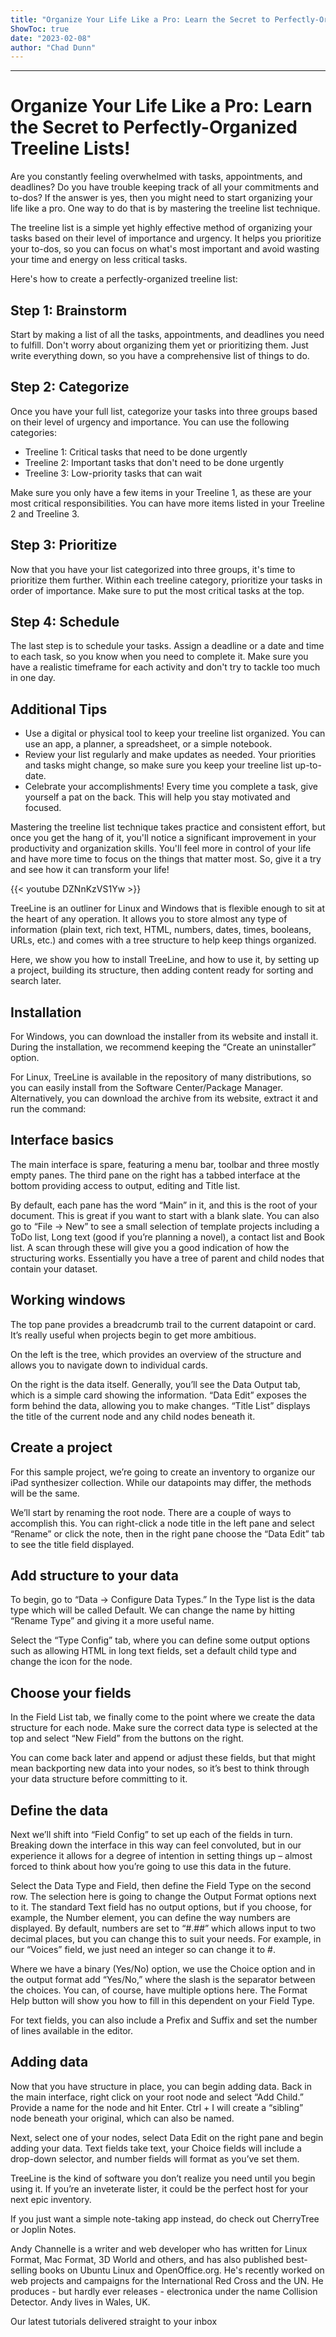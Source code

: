 ```yaml
---
title: "Organize Your Life Like a Pro: Learn the Secret to Perfectly-Organized Treeline Lists!"
ShowToc: true 
date: "2023-02-08"
author: "Chad Dunn"
---
```

*****
# Organize Your Life Like a Pro: Learn the Secret to Perfectly-Organized Treeline Lists!

Are you constantly feeling overwhelmed with tasks, appointments, and deadlines? Do you have trouble keeping track of all your commitments and to-dos? If the answer is yes, then you might need to start organizing your life like a pro. One way to do that is by mastering the treeline list technique.

The treeline list is a simple yet highly effective method of organizing your tasks based on their level of importance and urgency. It helps you prioritize your to-dos, so you can focus on what's most important and avoid wasting your time and energy on less critical tasks.

Here's how to create a perfectly-organized treeline list:

## Step 1: Brainstorm

Start by making a list of all the tasks, appointments, and deadlines you need to fulfill. Don't worry about organizing them yet or prioritizing them. Just write everything down, so you have a comprehensive list of things to do.

## Step 2: Categorize

Once you have your full list, categorize your tasks into three groups based on their level of urgency and importance. You can use the following categories:

- Treeline 1: Critical tasks that need to be done urgently
- Treeline 2: Important tasks that don't need to be done urgently
- Treeline 3: Low-priority tasks that can wait

Make sure you only have a few items in your Treeline 1, as these are your most critical responsibilities. You can have more items listed in your Treeline 2 and Treeline 3.

## Step 3: Prioritize

Now that you have your list categorized into three groups, it's time to prioritize them further. Within each treeline category, prioritize your tasks in order of importance. Make sure to put the most critical tasks at the top.

## Step 4: Schedule

The last step is to schedule your tasks. Assign a deadline or a date and time to each task, so you know when you need to complete it. Make sure you have a realistic timeframe for each activity and don't try to tackle too much in one day.

## Additional Tips

- Use a digital or physical tool to keep your treeline list organized. You can use an app, a planner, a spreadsheet, or a simple notebook.
- Review your list regularly and make updates as needed. Your priorities and tasks might change, so make sure you keep your treeline list up-to-date.
- Celebrate your accomplishments! Every time you complete a task, give yourself a pat on the back. This will help you stay motivated and focused.

Mastering the treeline list technique takes practice and consistent effort, but once you get the hang of it, you'll notice a significant improvement in your productivity and organization skills. You'll feel more in control of your life and have more time to focus on the things that matter most. So, give it a try and see how it can transform your life!

{{< youtube DZNnKzVS1Yw >}} 



TreeLine is an outliner for Linux and Windows that is flexible enough to sit at the heart of any operation. It allows you to store almost any type of information (plain text, rich text, HTML, numbers, dates, times, booleans, URLs, etc.) and comes with a tree structure to help keep things organized.
 
Here, we show you how to install TreeLine, and how to use it, by setting up a project, building its structure, then adding content ready for sorting and search later.
 
## Installation
 
For Windows, you can download the installer from its website and install it. During the installation, we recommend keeping the “Create an uninstaller” option.
 
For Linux, TreeLine is available in the repository of many distributions, so you can easily install from the Software Center/Package Manager. Alternatively, you can download the archive from its website, extract it and run the command:
 
## Interface basics
 
The main interface is spare, featuring a menu bar, toolbar and three mostly empty panes. The third pane on the right has a tabbed interface at the bottom providing access to output, editing and Title list. 
 
By default, each pane has the word “Main” in it, and this is the root of your document. This is great if you want to start with a blank slate. You can also go to “File -> New” to see a small selection of template projects including a ToDo list, Long text (good if you’re planning a novel), a contact list and Book list. A scan through these will give you a good indication of how the structuring works. Essentially you have a tree of parent and child nodes that contain your dataset.
 
## Working windows
 
The top pane provides a breadcrumb trail to the current datapoint or card. It’s really useful when projects begin to get more ambitious.
 
On the left is the tree, which provides an overview of the structure and allows you to navigate down to individual cards.
 
On the right is the data itself. Generally, you’ll see the Data Output tab, which is a simple card showing the information. “Data Edit” exposes the form behind the data, allowing you to make changes. “Title List” displays the title of the current node and any child nodes beneath it.
 
## Create a project
 
For this sample project, we’re going to create an inventory to organize our iPad synthesizer collection. While our datapoints may differ, the methods will be the same.
 
We’ll start by renaming the root node. There are a couple of ways to accomplish this. You can right-click a node title in the left pane and select “Rename” or click the note, then in the right pane choose the “Data Edit” tab to see the title field displayed.
 
## Add structure to your data
 
To begin, go to “Data -> Configure Data Types.” In the Type list is the data type which will be called Default. We can change the name by hitting “Rename Type” and giving it a more useful name. 
 
Select the “Type Config” tab, where you can define some output options such as allowing HTML in long text fields, set a default child type and change the icon for the node.
 
## Choose your fields
 
In the Field List tab, we finally come to the point where we create the data structure for each node. Make sure the correct data type is selected at the top and select “New Field” from the buttons on the right. 
 
You can come back later and append or adjust these fields, but that might mean backporting new data into your nodes, so it’s best to think through your data structure before committing to it.
 
## Define the data
 
Next we’ll shift into “Field Config” to set up each of the fields in turn. Breaking down the interface in this way can feel convoluted, but in our experience it allows for a degree of intention in setting things up – almost forced to think about how you’re going to use this data in the future.
 
Select the Data Type and Field, then define the Field Type on the second row. The selection here is going to change the Output Format options next to it. The standard Text field has no output options, but if you choose, for example, the Number element, you can define the way numbers are displayed. By default, numbers are set to “#.##” which allows input to two decimal places, but you can change this to suit your needs. For example, in our “Voices” field, we just need an integer so can change it to #.
 
Where we have a binary (Yes/No) option, we use the Choice option and in the output format add “Yes/No,” where the slash is the separator between the choices. You can, of course, have multiple options here. The Format Help button will show you how to fill in this dependent on your Field Type.
 
For text fields, you can also include a Prefix and Suffix and set the number of lines available in the editor.
 
## Adding data
 
Now that you have structure in place, you can begin adding data. Back in the main interface, right click on your root node and select “Add Child.” Provide a name for the node and hit Enter. Ctrl + I will create a “sibling” node beneath your original, which can also be named.
 
Next, select one of your nodes, select Data Edit on the right pane and begin adding your data. Text fields take text, your Choice fields will include a drop-down selector, and number fields will format as you’ve set them.
 
TreeLine is the kind of software you don’t realize you need until you begin using it. If you’re an inveterate lister, it could be the perfect host for your next epic inventory. 
 
If you just want a simple note-taking app instead, do check out CherryTree or Joplin Notes.
 
Andy Channelle is a writer and web developer who has written for Linux Format, Mac Format, 3D World and others, and has also published best-selling books on Ubuntu Linux and OpenOffice.org. He's recently worked on web projects and campaigns for the International Red Cross and the UN. He produces - but hardly ever releases - electronica under the name Collision Detector. Andy lives in Wales, UK.
 
Our latest tutorials delivered straight to your inbox




